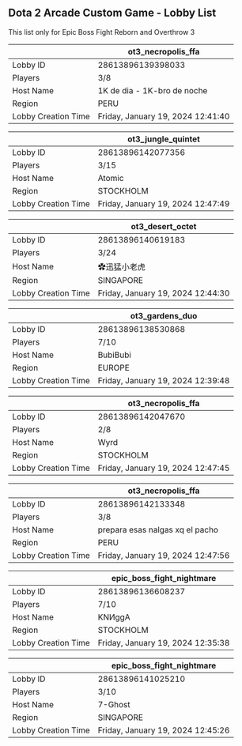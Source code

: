 ## Dota 2 Arcade Custom Game - Lobby List

This list only for Epic Boss Fight Reborn and Overthrow 3

|  | ot3_necropolis_ffa |
| ------ | ------ |
| Lobby ID | 28613896139398033 |
| Players | 3/8 |
| Host Name | 1K de dia - 1K-bro de noche |
| Region | PERU |
| Lobby Creation Time | Friday, January 19, 2024 12:41:40 |


|  | ot3_jungle_quintet |
| ------ | ------ |
| Lobby ID | 28613896142077356 |
| Players | 3/15 |
| Host Name | Atomic |
| Region | STOCKHOLM |
| Lobby Creation Time | Friday, January 19, 2024 12:47:49 |


|  | ot3_desert_octet |
| ------ | ------ |
| Lobby ID | 28613896140619183 |
| Players | 3/24 |
| Host Name | ✿迅猛小老虎 |
| Region | SINGAPORE |
| Lobby Creation Time | Friday, January 19, 2024 12:44:30 |


|  | ot3_gardens_duo |
| ------ | ------ |
| Lobby ID | 28613896138530868 |
| Players | 7/10 |
| Host Name | BubiBubi |
| Region | EUROPE |
| Lobby Creation Time | Friday, January 19, 2024 12:39:48 |


|  | ot3_necropolis_ffa |
| ------ | ------ |
| Lobby ID | 28613896142047670 |
| Players | 2/8 |
| Host Name | Wyrd |
| Region | STOCKHOLM |
| Lobby Creation Time | Friday, January 19, 2024 12:47:45 |


|  | ot3_necropolis_ffa |
| ------ | ------ |
| Lobby ID | 28613896142133348 |
| Players | 3/8 |
| Host Name | prepara esas nalgas xq el pacho |
| Region | PERU |
| Lobby Creation Time | Friday, January 19, 2024 12:47:56 |


|  | epic_boss_fight_nightmare |
| ------ | ------ |
| Lobby ID | 28613896136608237 |
| Players | 7/10 |
| Host Name | KNИggA |
| Region | STOCKHOLM |
| Lobby Creation Time | Friday, January 19, 2024 12:35:38 |


|  | epic_boss_fight_nightmare |
| ------ | ------ |
| Lobby ID | 28613896141025210 |
| Players | 3/10 |
| Host Name | 7-Ghost |
| Region | SINGAPORE |
| Lobby Creation Time | Friday, January 19, 2024 12:45:26 |


